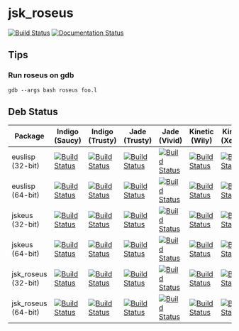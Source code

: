 # jsk_roseus

[![Build Status](https://travis-ci.org/jsk-ros-pkg/jsk_roseus.png?branch=master)](https://travis-ci.org/jsk-ros-pkg/jsk_roseus)
[![Documentation Status](https://readthedocs.org/projects/euslisp-docs/badge/?version=latest)](http://euslisp-docs.readthedocs.org/en/latest/roseus/)

## Tips

### Run roseus on gdb
```
gdb --args bash roseus foo.l
```

## Deb Status

| Package | Indigo (Saucy) | Indigo (Trusty) | Jade (Trusty) | Jade (Vivid) | Kinetic (Wily) | Kinetic (Xenial) |
|--------------------------|-------------------------------------------------------------------------------------------------------------------------------------------------------------------------------------------------|---------------------------------------------------------------------------------------------------------------------------------------------------------------------------------------------------|---------------------------------------------------------------------------------------------------------------------------------------------------------------------------------------------------|-------------------------------------------------------------------------------------------------------------------------------------------------------------------------------------------------|---------------------------------------------------------------------------------------------------------------------------------------------------------------------------------------------------|-------------------------------------------------------------------------------------------------------------------------------------------------------------------------------------------------|
| euslisp (32-bit) | [![Build Status](http://build.ros.org/job/Ibin_uS32__euslisp__ubuntu_saucy_i386__binary/badge/icon)](http://build.ros.org/job/Ibin_uS32__euslisp__ubuntu_saucy_i386__binary/) | [![Build Status](http://build.ros.org/job/Ibin_uT32__euslisp__ubuntu_trusty_i386__binary/badge/icon)](http://build.ros.org/job/Ibin_uT32__euslisp__ubuntu_trusty_i386__binary/) | [![Build Status](http://build.ros.org/job/Jbin_uT32__euslisp__ubuntu_trusty_i386__binary/badge/icon)](http://build.ros.org/job/Jbin_uT32__euslisp__ubuntu_trusty_i386__binary/) | [![Build Status](http://build.ros.org/job/Jbin_uV32__euslisp__ubuntu_vivid_i386__binary/badge/icon)](http://build.ros.org/job/Jbin_uV32__euslisp__ubuntu_vivid_i386__binary/) | [![Build Status](http://build.ros.org/job/Kbin_uW32__euslisp__ubuntu_wily_i386__binary/badge/icon)](http://build.ros.org/job/Kbin_uW32__euslisp__ubuntu_wily_i386__binary/) | [![Build Status](http://build.ros.org/job/Kbin_uX32__euslisp__ubuntu_xenial_i386__binary/badge/icon)](http://build.ros.org/job/Kbin_uX32__euslisp__ubuntu_xenial_i386__binary/) |
| euslisp (64-bit) | [![Build Status](http://build.ros.org/job/Ibin_uS64__euslisp__ubuntu_saucy_amd64__binary/badge/icon)](http://build.ros.org/job/Ibin_uS64__euslisp__ubuntu_saucy_amd64__binary/) | [![Build Status](http://build.ros.org/job/Ibin_uT64__euslisp__ubuntu_trusty_amd64__binary/badge/icon)](http://build.ros.org/job/Ibin_uT64__euslisp__ubuntu_trusty_amd64__binary/) | [![Build Status](http://build.ros.org/job/Jbin_uT64__euslisp__ubuntu_trusty_amd64__binary/badge/icon)](http://build.ros.org/job/Jbin_uT64__euslisp__ubuntu_trusty_amd64__binary/) | [![Build Status](http://build.ros.org/job/Jbin_uV64__euslisp__ubuntu_vivid_amd64__binary/badge/icon)](http://build.ros.org/job/Jbin_uV64__euslisp__ubuntu_vivid_amd64__binary/) | [![Build Status](http://build.ros.org/job/Kbin_uW64__euslisp__ubuntu_wily_amd64__binary/badge/icon)](http://build.ros.org/job/Kbin_uW64__euslisp__ubuntu_wily_amd64__binary/) | [![Build Status](http://build.ros.org/job/Kbin_uX64__euslisp__ubuntu_xenial_amd64__binary/badge/icon)](http://build.ros.org/job/Kbin_uX64__euslisp__ubuntu_xenial_amd64__binary/) |
| jskeus (32-bit) | [![Build Status](http://build.ros.org/job/Ibin_uS32__jskeus__ubuntu_saucy_i386__binary/badge/icon)](http://build.ros.org/job/Ibin_uS32__jskeus__ubuntu_saucy_i386__binary/) | [![Build Status](http://build.ros.org/job/Ibin_uT32__jskeus__ubuntu_trusty_i386__binary/badge/icon)](http://build.ros.org/job/Ibin_uT32__jskeus__ubuntu_trusty_i386__binary/) | [![Build Status](http://build.ros.org/job/Jbin_uT32__jskeus__ubuntu_trusty_i386__binary/badge/icon)](http://build.ros.org/job/Jbin_uT32__jskeus__ubuntu_trusty_i386__binary/) | [![Build Status](http://build.ros.org/job/Jbin_uV32__jskeus__ubuntu_vivid_i386__binary/badge/icon)](http://build.ros.org/job/Jbin_uV32__jskeus__ubuntu_vivid_i386__binary/) | [![Build Status](http://build.ros.org/job/Kbin_uW32__jskeus__ubuntu_wily_i386__binary/badge/icon)](http://build.ros.org/job/Kbin_uW32__jskeus__ubuntu_wily_i386__binary/) | [![Build Status](http://build.ros.org/job/Kbin_uX32__jskeus__ubuntu_xenial_i386__binary/badge/icon)](http://build.ros.org/job/Kbin_uX32__jskeus__ubuntu_xenial_i386__binary/) |
| jskeus (64-bit) | [![Build Status](http://build.ros.org/job/Ibin_uS64__jskeus__ubuntu_saucy_amd64__binary/badge/icon)](http://build.ros.org/job/Ibin_uS64__jskeus__ubuntu_saucy_amd64__binary/) | [![Build Status](http://build.ros.org/job/Ibin_uT64__jskeus__ubuntu_trusty_amd64__binary/badge/icon)](http://build.ros.org/job/Ibin_uT64__jskeus__ubuntu_trusty_amd64__binary/) | [![Build Status](http://build.ros.org/job/Jbin_uT64__jskeus__ubuntu_trusty_amd64__binary/badge/icon)](http://build.ros.org/job/Jbin_uT64__jskeus__ubuntu_trusty_amd64__binary/) | [![Build Status](http://build.ros.org/job/Jbin_uV64__jskeus__ubuntu_vivid_amd64__binary/badge/icon)](http://build.ros.org/job/Jbin_uV64__jskeus__ubuntu_vivid_amd64__binary/) | [![Build Status](http://build.ros.org/job/Kbin_uW64__jskeus__ubuntu_wily_amd64__binary/badge/icon)](http://build.ros.org/job/Kbin_uW64__jskeus__ubuntu_wily_amd64__binary/) | [![Build Status](http://build.ros.org/job/Kbin_uX64__jskeus__ubuntu_xenial_amd64__binary/badge/icon)](http://build.ros.org/job/Kbin_uX64__jskeus__ubuntu_xenial_amd64__binary/) |
| jsk_roseus (32-bit) | [![Build Status](http://build.ros.org/job/Ibin_uS32__jsk_roseus__ubuntu_saucy_i386__binary/badge/icon)](http://build.ros.org/job/Ibin_uS32__jsk_roseus__ubuntu_saucy_i386__binary/) | [![Build Status](http://build.ros.org/job/Ibin_uT32__jsk_roseus__ubuntu_trusty_i386__binary/badge/icon)](http://build.ros.org/job/Ibin_uT32__jsk_roseus__ubuntu_trusty_i386__binary/) | [![Build Status](http://build.ros.org/job/Jbin_uT32__jsk_roseus__ubuntu_trusty_i386__binary/badge/icon)](http://build.ros.org/job/Jbin_uT32__jsk_roseus__ubuntu_trusty_i386__binary/) | [![Build Status](http://build.ros.org/job/Jbin_uV32__jsk_roseus__ubuntu_vivid_i386__binary/badge/icon)](http://build.ros.org/job/Jbin_uV32__jsk_roseus__ubuntu_vivid_i386__binary/) | [![Build Status](http://build.ros.org/job/Kbin_uW32__jsk_roseus__ubuntu_wily_i386__binary/badge/icon)](http://build.ros.org/job/Kbin_uW32__jsk_roseus__ubuntu_wily_i386__binary/) | [![Build Status](http://build.ros.org/job/Kbin_uX32__jsk_roseus__ubuntu_xenial_i386__binary/badge/icon)](http://build.ros.org/job/Kbin_uX32__jsk_roseus__ubuntu_xenial_i386__binary/) |
| jsk_roseus (64-bit) | [![Build Status](http://build.ros.org/job/Ibin_uS64__jsk_roseus__ubuntu_saucy_amd64__binary/badge/icon)](http://build.ros.org/job/Ibin_uS64__jsk_roseus__ubuntu_saucy_amd64__binary/) | [![Build Status](http://build.ros.org/job/Ibin_uT64__jsk_roseus__ubuntu_trusty_amd64__binary/badge/icon)](http://build.ros.org/job/Ibin_uT64__jsk_roseus__ubuntu_trusty_amd64__binary/) | [![Build Status](http://build.ros.org/job/Jbin_uT64__jsk_roseus__ubuntu_trusty_amd64__binary/badge/icon)](http://build.ros.org/job/Jbin_uT64__jsk_roseus__ubuntu_trusty_amd64__binary/) | [![Build Status](http://build.ros.org/job/Jbin_uV64__jsk_roseus__ubuntu_vivid_amd64__binary/badge/icon)](http://build.ros.org/job/Jbin_uV64__jsk_roseus__ubuntu_vivid_amd64__binary/) | [![Build Status](http://build.ros.org/job/Kbin_uW64__jsk_roseus__ubuntu_wily_amd64__binary/badge/icon)](http://build.ros.org/job/Kbin_uW64__jsk_roseus__ubuntu_wily_amd64__binary/) | [![Build Status](http://build.ros.org/job/Kbin_uX64__jsk_roseus__ubuntu_xenial_amd64__binary/badge/icon)](http://build.ros.org/job/Kbin_uX64__jsk_roseus__ubuntu_xenial_amd64__binary/) |
